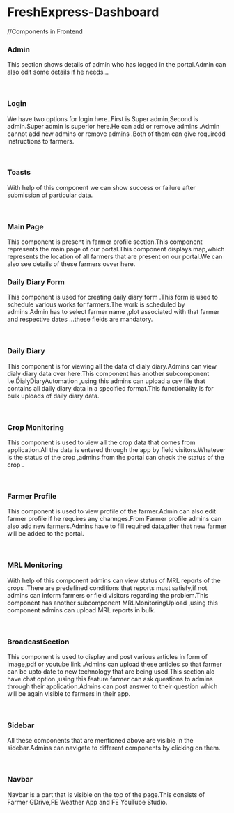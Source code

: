 # FreshExpress-Dashboard

//Components in Frontend

<h3> Admin</h3>
  <p> This section shows details of admin who has logged in the portal.Admin can also edit some details if he needs...</p>
  <br/>
  <h3>Login</h3>
  <p> We have two options for login here..First is Super admin,Second is admin.Super admin is superior here.He can add or remove admins .Admin cannot add new admins or remove admins .Both of them can give requiredd instructions to farmers. </p>
  <br/>
  <h3>Toasts</h3>
  <p> With help of this component we can show success or failure after submission of particular data.</p>
<br/>
<h3>Main Page</h3>
<p>This component is present in farmer profile section.This component represents the main page of our portal.This component displays map,which represents the location of all farmers that are present on our portal.We can also see details of these farmers ovver here. </p>
<h3>Daily Diary Form</h3>
<p> This component is used for creating daily diary form .This form is used to schedule various works for farmers.The work is scheduled by admins.Admin has to select farmer name ,plot associated with that farmer and respective dates ...these fields are mandatory.</p>

<br/>
<h3>Daily Diary</h3>
<p> This component is for viewing all the data of dialy diary.Admins can view dialy diary data over here.This component has another subcomponent i.e.DialyDiaryAutomation 
   ,using this admins can upload a csv file that contains all daily diary data in a specified format.This functionality is for bulk uploads of daily diary data.</p>
   
<br/>
<h3>Crop Monitoring </h3>
<p> This component is used to view all the crop data that comes from application.All the data is entered through the app by field visitors.Whatever is the status of the crop ,admins from the portal can check the status of the crop .</p>

<br/>
<h3>Farmer Profile </h3>
<p> This component is used  to view profile of the farmer.Admin can also edit farmer profile if he requires any channges.From Farmer profile admins can also add new farmers.Admins have to fill required data,after that new farmer will be added to the portal.</p>

<br/>
<h3>MRL Monitoring</h3>
  <p> With help of this component admins can view status of MRL reports of the crops .There are predefined conditions that reports must satisfy,if not admins can inform farmers or field visitors regarding the problem.This component has another subcomponent MRLMonitoringUpload ,using this component admins can upload MRL reports in bulk. </p>
  
  <br/>
  <h3>BroadcastSection</h3>
  <p> This component is used to display and post various articles in form of image,pdf or youtube link .Admins can upload these articles so that farmer can be upto date to new technology that are being used.This section alo have chat option ,using this feature farmer can ask questions to admins through their application.Admins can post answer to their question which will be again visible to farmers in their app.</p> 
  <br/>
  <h3>Sidebar</h3>
  <p>All these components that are mentioned above are visible in the sidebar.Admins can navigate to different components by clicking on them.</p>
  <br/>
  <h3>Navbar</h3>
  <p>Navbar is a part that is visible on the top of the page.This consists of Farmer GDrive,FE Weather App and FE YouTube Studio.</p>
  
